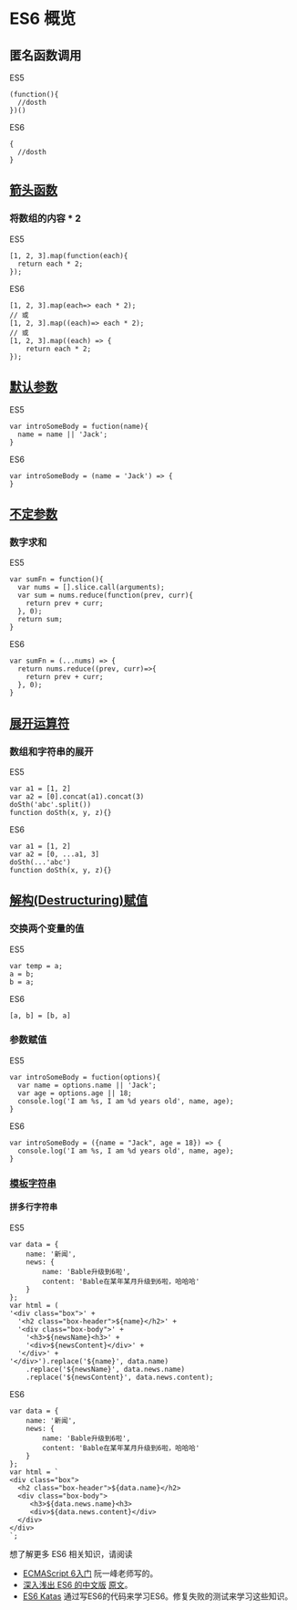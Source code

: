 # ES6 概览
## 匿名函数调用
ES5

```
(function(){
  //dosth
})()
```

ES6

```
{
  //dosth
}
```

## [箭头函数](http://www.infoq.com/cn/articles/es6-in-depth-arrow-functions)
### 将数组的内容 * 2
ES5

```
[1, 2, 3].map(function(each){
  return each * 2;
});
```

ES6

```
[1, 2, 3].map(each=> each * 2);
// 或
[1, 2, 3].map((each)=> each * 2);
// 或
[1, 2, 3].map((each) => {
    return each * 2;
});

```

## [默认参数](http://www.infoq.com/cn/articles/es6-in-depth-rest-parameters-and-defaults)
ES5

```
var introSomeBody = fuction(name){
  name = name || 'Jack';
}
```

ES6

```
var introSomeBody = (name = 'Jack') => {
}
```

## [不定参数](http://www.infoq.com/cn/articles/es6-in-depth-rest-parameters-and-defaults)
### 数字求和
ES5

```
var sumFn = function(){
  var nums = [].slice.call(arguments);
  var sum = nums.reduce(function(prev, curr){
    return prev + curr;
  }, 0);
  return sum;
}
```

ES6

```
var sumFn = (...nums) => {
  return nums.reduce((prev, curr)=>{
    return prev + curr;
  }, 0);
}
```

## [展开运算符](https://developer.mozilla.org/zh-CN/docs/Web/JavaScript/Reference/Operators/Spread_operator)
### 数组和字符串的展开
ES5

```
var a1 = [1, 2]
var a2 = [0].concat(a1).concat(3)
doSth('abc'.split())
function doSth(x, y, z){}
```


ES6

```
var a1 = [1, 2]
var a2 = [0, ...a1, 3]
doSth(...'abc')
function doSth(x, y, z){}
```

## [解构(Destructuring)赋值](http://www.infoq.com/cn/articles/es6-in-depth-destructuring)
### 交换两个变量的值
ES5

```
var temp = a;
a = b;
b = a;
```

ES6

```
[a, b] = [b, a]
```

### 参数赋值
ES5

```
var introSomeBody = fuction(options){
  var name = options.name || 'Jack';
  var age = options.age || 18;
  console.log('I am %s, I am %d years old', name, age);
}
```

ES6

```
var introSomeBody = ({name = "Jack", age = 18}) => {
  console.log('I am %s, I am %d years old', name, age);
}
```

### [模板字符串](http://www.infoq.com/cn/articles/es6-in-depth-template-string)
#### 拼多行字符串
ES5

```
var data = {
    name: '新闻',
    news: {
        name: 'Bable升级到6啦',
        content: 'Bable在某年某月升级到6啦，哈哈哈'
    }
};
var html = (
'<div class="box">' +
  '<h2 class="box-header">${name}</h2>' +
  '<div class="box-body">' +
    '<h3>${newsName}<h3>' +
    '<div>${newsContent}</div>' +
  '</div>' +
'</div>').replace('${name}', data.name)
    .replace('${newsName}', data.news.name)
    .replace('${newsContent}', data.news.content);
```

ES6

```
var data = {
    name: '新闻',
    news: {
        name: 'Bable升级到6啦',
        content: 'Bable在某年某月升级到6啦，哈哈哈'
    }
};
var html = `
<div class="box">
  <h2 class="box-header">${data.name}</h2>
  <div class="box-body">
     <h3>${data.news.name}<h3>
     <div>${data.news.content}</div>
  </div>
</div>
`;
```

想了解更多 ES6 相关知识，请阅读
* [ECMAScript 6入门](http://es6.ruanyifeng.com/) 阮一峰老师写的。
* [深入浅出 ES6 的中文版](http://www.infoq.com/cn/es6-in-depth/) [原文](https://hacks.mozilla.org/category/es6-in-depth/)。
* [ES6 Katas](http://es6katas.org/) 通过写ES6的代码来学习ES6。修复失败的测试来学习这些知识。
